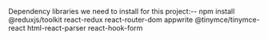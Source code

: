 Dependency libraries we need to install for this project:--
npm install
@reduxjs/toolkit
react-redux
react-router-dom
appwrite
@tinymce/tinymce-react
html-react-parser
react-hook-form
